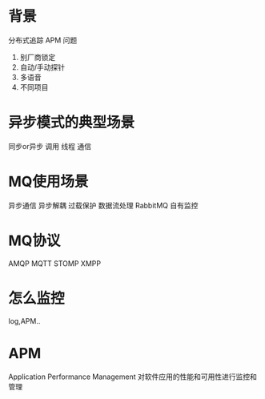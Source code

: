 # 背景
分布式追踪 APM
问题 
1. 别厂商锁定
2. 自动/手动探针
3. 多语音
4. 不同项目

# 异步模式的典型场景
同步or异步
调用
线程
通信
# MQ使用场景
异步通信
异步解耦
过载保护
数据流处理
RabbitMQ 自有监控
# MQ协议
AMQP 
MQTT
STOMP
XMPP
# 怎么监控
log,APM..
# APM
Application Performance Management
对软件应用的性能和可用性进行监控和管理


